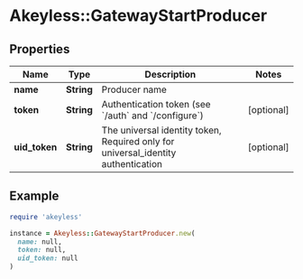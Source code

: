 # Akeyless::GatewayStartProducer

## Properties

| Name | Type | Description | Notes |
| ---- | ---- | ----------- | ----- |
| **name** | **String** | Producer name |  |
| **token** | **String** | Authentication token (see &#x60;/auth&#x60; and &#x60;/configure&#x60;) | [optional] |
| **uid_token** | **String** | The universal identity token, Required only for universal_identity authentication | [optional] |

## Example

```ruby
require 'akeyless'

instance = Akeyless::GatewayStartProducer.new(
  name: null,
  token: null,
  uid_token: null
)
```

